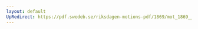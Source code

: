 ```yaml
---
layout: default
UpRedirect: https://pdf.swedeb.se/riksdagen-motions-pdf/1869/mot_1869__ak__00245/mot_1869__ak__00245_001.pdf
---
```

